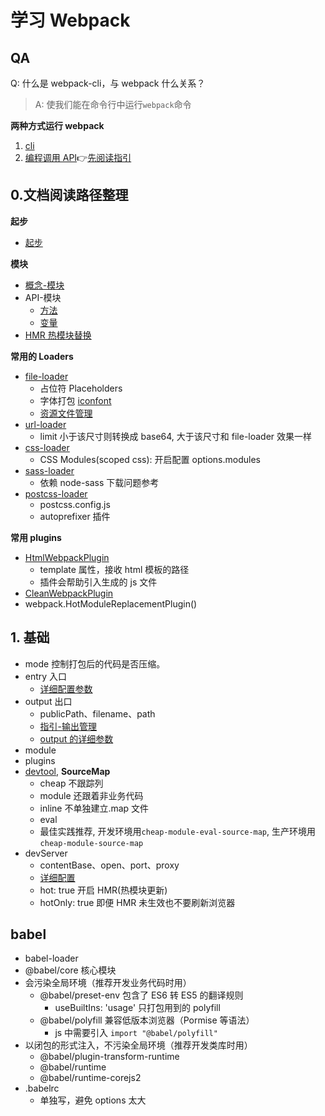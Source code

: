 # 学习 Webpack

## QA

Q: 什么是 webpack-cli，与 webpack 什么关系？

> A: 使我们能在命令行中运行`webpack`命令

**两种方式运行 webpack**

1. [cli](https://webpack.js.org/api/cli/)
2. [编程调用 API](https://webpack.js.org/api/node/)👉[先阅读指引](https://webpack.js.org/guides/development/)

## 0.文档阅读路径整理

**起步**

- [起步](https://webpack.js.org/guides/getting-started/)

**模块**

- [概念-模块](https://webpack.js.org/concepts/modules/)
- API-模块
  - [方法](https://webpack.js.org/api/module-methods/)
  - [变量](https://webpack.js.org/api/module-variables/)
- [HMR 热模块替换](https://webpack.js.org/guides/hot-module-replacement/)

**常用的 Loaders**

- [file-loader](https://webpack.js.org/loaders/file-loader/)
  - 占位符 Placeholders
  - 字体打包 [iconfont](https://www.iconfont.cn/)
  - [资源文件管理](https://webpack.js.org/guides/asset-management/)
- [url-loader](https://webpack.js.org/loaders/url-loader/)
  - limit 小于该尺寸则转换成 base64, 大于该尺寸和 file-loader 效果一样
- [css-loader](https://webpack.js.org/loaders/sass-loader/)
  - CSS Modules(scoped css): 开启配置 options.modules
- [sass-loader](https://webpack.js.org/loaders/sass-loader/)
  - 依赖 node-sass 下载问题参考
- [postcss-loader](https://webpack.js.org/loaders/postcss-loader/)
  - postcss.config.js
  - autoprefixer 插件

**常用 plugins**

- [HtmlWebpackPlugin](https://webpack.js.org/plugins/html-webpack-plugin/)
  - template 属性，接收 html 模板的路径
  - 插件会帮助引入生成的 js 文件
- [CleanWebpackPlugin](https://github.com/johnagan/clean-webpack-plugin/)
- webpack.HotModuleReplacementPlugin()

## 1. 基础

- mode 控制打包后的代码是否压缩。
- entry 入口
  - [详细配置参数](https://webpack.js.org/configuration/entry-context/)
- output 出口
  - publicPath、filename、path
  - [指引-输出管理](https://webpack.js.org/guides/output-management/)
  - [output 的详细参数](https://webpack.js.org/configuration/output/)
- module
- plugins
- [devtool](https://webpack.js.org/configuration/devtool/), **SourceMap**
  - cheap 不跟踪列
  - module 还跟着非业务代码
  - inline 不单独建立.map 文件
  - eval
  - 最佳实践推荐, 开发环境用`cheap-module-eval-source-map`, 生产环境用`cheap-module-source-map`
- devServer
  - contentBase、open、port、proxy
  - [详细配置](https://webpack.js.org/configuration/dev-server/)
  - hot: true 开启 HMR(热模块更新)
  - hotOnly: true 即便 HMR 未生效也不要刷新浏览器

## babel

- babel-loader
- @babel/core 核心模块
- 会污染全局环境（推荐开发业务代码时用）
  - @babel/preset-env 包含了 ES6 转 ES5 的翻译规则
    - useBuiltIns: 'usage' 只打包用到的 polyfill
  - @babel/polyfill 兼容低版本浏览器（Pormise 等语法）
    - js 中需要引入 `import "@babel/polyfill"`
- 以闭包的形式注入，不污染全局环境（推荐开发类库时用）
  - @babel/plugin-transform-runtime
  - @babel/runtime
  - @babel/runtime-corejs2
- .babelrc
  - 单独写，避免 options 太大
